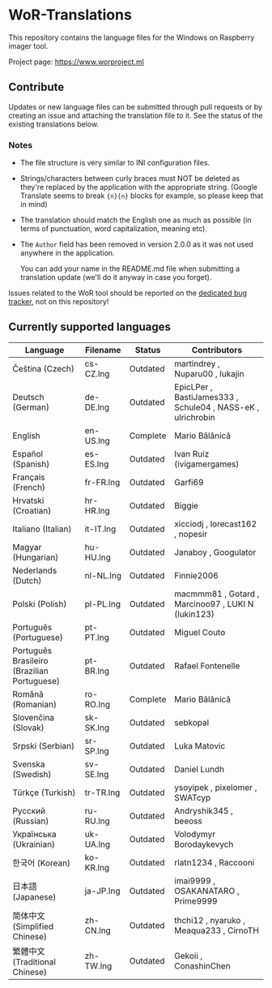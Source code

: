 # WoR-Translations
This repository contains the language files for the Windows on Raspberry imager tool.

Project page: https://www.worproject.ml

## Contribute
Updates or new language files can be submitted through pull requests or by creating an issue and attaching the translation file to it. See the status of the existing translations below.

### Notes
* The file structure is very similar to INI configuration files.

* Strings/characters between curly braces must NOT be deleted as they're replaced by the application with the appropriate string. (Google Translate seems to break `{n}{n}` blocks for example, so please keep that in mind)

* The translation should match the English one as much as possible (in terms of punctuation, word capitalization, meaning etc).

* The `Author` field has been removed in version 2.0.0 as it was not used anywhere in the application. 

  You can add your name in the README.md file when submitting a translation update (we'll do it anyway in case you forget).

Issues related to the WoR tool should be reported on the [dedicated bug tracker](https://www.worproject.ml/bugtracker), not on this repository!

## Currently supported languages

| Language                                    | Filename  | Status   | Contributors 
| ------------------------------------------- | --------- | -------- | --------------
| Čeština (Czech)                             | cs-CZ.lng | Outdated | martindrey , Nuparu00 , lukajin
| Deutsch (German)                            | de-DE.lng | Outdated | EpicLPer , BastiJames333 , Schule04 , NASS-eK , ulrichrobin
| English                                     | en-US.lng | Complete | Mario Bălănică
| Español (Spanish)                           | es-ES.lng | Outdated | Ivan Ruiz (ivigamergames) 
| Français (French)                           | fr-FR.lng | Outdated | Garfi69
| Hrvatski (Croatian)                         | hr-HR.lng | Outdated | Biggie 
| Italiano (Italian)                          | it-IT.lng | Outdated | xicciodj , lorecast162 , nopesir
| Magyar (Hungarian)                          | hu-HU.lng | Outdated | Janaboy , Googulator 
| Nederlands (Dutch)                          | nl-NL.lng | Outdated | Finnie2006
| Polski (Polish)                             | pl-PL.lng | Outdated | macmmm81 , Gotard , Marcinoo97 , LUKI N (lukin123)
| Português (Portuguese)                      | pt-PT.lng | Outdated | Miguel Couto
| Português Brasileiro (Brazilian Portuguese) | pt-BR.lng | Outdated | Rafael Fontenelle
| Română (Romanian)                           | ro-RO.lng | Complete | Mario Bălănică
| Slovenčina (Slovak)                         | sk-SK.lng | Outdated | sebkopal
| Srpski (Serbian)                            | sr-SP.lng | Outdated | Luka Matovic
| Svenska (Swedish)                           | sv-SE.lng | Outdated | Daniel Lundh
| Türkçe (Turkish)                            | tr-TR.lng | Outdated | ysoyipek , pixelomer , SWATcyp
| Русский (Russian)                           | ru-RU.lng | Outdated | Andryshik345 , beeoss
| Українська (Ukrainian)                      | uk-UA.lng | Outdated | Volodymyr Borodaykevych
| 한국어 (Korean)                             | ko-KR.lng | Outdated | rlatn1234 , Raccooni
| 日本語 (Japanese)                           | ja-JP.lng | Outdated | imai9999 , OSAKANATARO , Prime9999
| 简体中文 (Simplified Chinese)               | zh-CN.lng | Outdated | thchi12 , nyaruko , Meaqua233 , CirnoTH
| 繁體中文 (Traditional Chinese)              | zh-TW.lng | Outdated | Gekoii , ConashinChen
